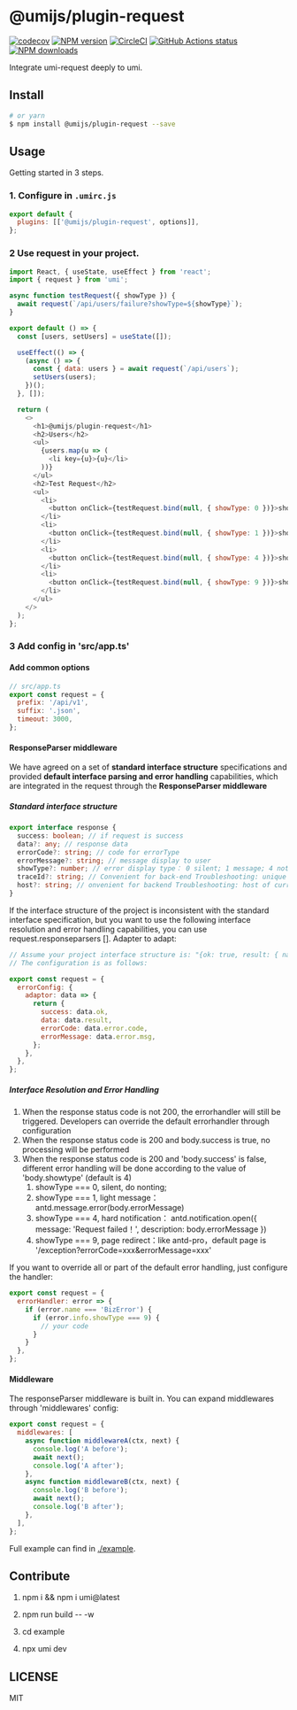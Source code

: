 # @umijs/plugin-request

[![codecov](https://codecov.io/gh/umijs/plugin-request/branch/master/graph/badge.svg)](https://codecov.io/gh/umijs/plugin-request)
[![NPM version](https://img.shields.io/npm/v/@umijs/plugin-request.svg?style=flat)](https://npmjs.org/package/@umijs/plugin-request)
[![CircleCI](https://circleci.com/gh/umijs/plugin-request/tree/master.svg?style=svg)](https://circleci.com/gh/umijs/plugin-request/tree/master)
[![GitHub Actions status](https://github.com/umijs/plugin-request/workflows/Node%20CI/badge.svg)](https://github.com/umijs/plugin-request)
[![NPM downloads](http://img.shields.io/npm/dm/@umijs/plugin-request.svg?style=flat)](https://npmjs.org/package/@umijs/plugin-request)

Integrate umi-request deeply to umi.

## Install

```bash
# or yarn
$ npm install @umijs/plugin-request --save
```

## Usage

Getting started in 3 steps.

### 1. Configure in `.umirc.js`

```js
export default {
  plugins: [['@umijs/plugin-request', options]],
};
```

### 2 Use request in your project.

```javascript
import React, { useState, useEffect } from 'react';
import { request } from 'umi';

async function testRequest({ showType }) {
  await request(`/api/users/failure?showType=${showType}`);
}

export default () => {
  const [users, setUsers] = useState([]);

  useEffect(() => {
    (async () => {
      const { data: users } = await request(`/api/users`);
      setUsers(users);
    })();
  }, []);

  return (
    <>
      <h1>@umijs/plugin-request</h1>
      <h2>Users</h2>
      <ul>
        {users.map(u => (
          <li key={u}>{u}</li>
        ))}
      </ul>
      <h2>Test Request</h2>
      <ul>
        <li>
          <button onClick={testRequest.bind(null, { showType: 0 })}>showType 0</button>
        </li>
        <li>
          <button onClick={testRequest.bind(null, { showType: 1 })}>showType 1</button>
        </li>
        <li>
          <button onClick={testRequest.bind(null, { showType: 4 })}>showType 4</button>
        </li>
        <li>
          <button onClick={testRequest.bind(null, { showType: 9 })}>showType 9</button>
        </li>
      </ul>
    </>
  );
};
```

### 3 Add config in 'src/app.ts'

#### Add common options

```javascript
// src/app.ts
export const request = {
  prefix: '/api/v1',
  suffix: '.json',
  timeout: 3000,
};
```

#### ResponseParser middleware

We have agreed on a set of **standard interface structure** specifications and provided **default interface parsing and error handling** capabilities, which are integrated in the request through the **ResponseParser middleware**

##### Standard interface structure

```typescript
export interface response {
  success: boolean; // if request is success
  data?: any; // response data
  errorCode?: string; // code for errorType
  errorMessage?: string; // message display to user
  showType?: number; // error display type： 0 silent; 1 message; 4 notification; 9 page
  traceId?: string; // Convenient for back-end Troubleshooting: unique request ID
  host?: string; // onvenient for backend Troubleshooting: host of current access server
}
```

If the interface structure of the project is inconsistent with the standard interface specification, but you want to use the following interface resolution and error handling capabilities, you can use request.responseparsers []. Adapter to adapt:

```javascript
// Assume your project interface structure is: "{ok: true, result: { name: 'litou' }, error: { code: '000', msg: 'xxx' } }"
// The configuration is as follows:

export const request = {
  errorConfig: {
    adaptor: data => {
      return {
        success: data.ok,
        data: data.result,
        errorCode: data.error.code,
        errorMessage: data.error.msg,
      };
    },
  },
};
```

##### Interface Resolution and Error Handling

1. When the response status code is not 200, the errorhandler will still be triggered. Developers can override the default errorhandler through configuration
2. When the response status code is 200 and body.success is true, no processing will be performed
3. When the response status code is 200 and 'body.success' is false, different error handling will be done according to the value of 'body.showtype' (default is 4)
   1. showType === 0, silent, do nonting;
   2. showType === 1, light message： antd.message.error(body.errorMessage)
   3. showType === 4, hard notification： antd.notification.open({ message: 'Request failed！', description: body.errorMessage })
   4. showType === 9, page redirect：like antd-pro，default page is '/exception?errorCode=xxx&errorMessage=xxx'

If you want to override all or part of the default error handling, just configure the handler:

```javascript
export const request = {
  errorHandler: error => {
    if (error.name === 'BizError') {
      if (error.info.showType === 9) {
        // your code
      }
    }
  },
};
```

#### Middleware

The responseParser middleware is built in. You can expand middlewares through 'middlewares' config:

```javascript
export const request = {
  middlewares: [
    async function middlewareA(ctx, next) {
      console.log('A before');
      await next();
      console.log('A after');
    },
    async function middlewareB(ctx, next) {
      console.log('B before');
      await next();
      console.log('B after');
    },
  ],
};
```

Full example can find in [./example](https://github.com/umijs/plugin-request/tree/master/example).

## Contribute

1. npm i && npm i umi@latest

2. npm run build -- -w

3. cd example

4. npx umi dev

## LICENSE

MIT
